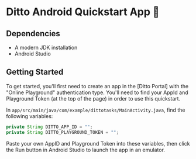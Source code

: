 # Ditto Android Quickstart App 🚀

## Dependencies

- A modern JDK installation
- Android Studio

## Getting Started

To get started, you'll first need to create an app in the [Ditto Portal] with the
"Online Playground" authentication type. You'll need to find your AppId and Playground Token
(at the top of the page) in order to use this quickstart.

In `app/src/main/java/com/example/dittotasks/MainActivity.java`, find the following variables:

```java
private String DITTO_APP_ID = "";
private String DITTO_PLAYGROUND_TOKEN = "";
```

Paste your own AppID and Playground Token into these variables, then click the Run button in
Android Studio to launch the app in an emulator.

